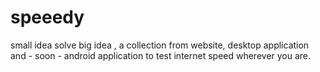 # speeedy
small idea solve big idea , a collection from website, desktop application and - soon - android application to test internet speed wherever you are.
